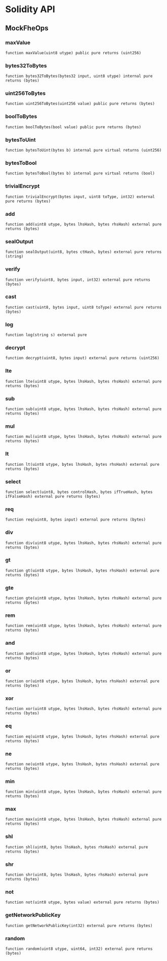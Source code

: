 # Solidity API

## MockFheOps

### maxValue

```solidity
function maxValue(uint8 utype) public pure returns (uint256)
```

### bytes32ToBytes

```solidity
function bytes32ToBytes(bytes32 input, uint8 utype) internal pure returns (bytes)
```

### uint256ToBytes

```solidity
function uint256ToBytes(uint256 value) public pure returns (bytes)
```

### boolToBytes

```solidity
function boolToBytes(bool value) public pure returns (bytes)
```

### bytesToUint

```solidity
function bytesToUint(bytes b) internal pure virtual returns (uint256)
```

### bytesToBool

```solidity
function bytesToBool(bytes b) internal pure virtual returns (bool)
```

### trivialEncrypt

```solidity
function trivialEncrypt(bytes input, uint8 toType, int32) external pure returns (bytes)
```

### add

```solidity
function add(uint8 utype, bytes lhsHash, bytes rhsHash) external pure returns (bytes)
```

### sealOutput

```solidity
function sealOutput(uint8, bytes ctHash, bytes) external pure returns (string)
```

### verify

```solidity
function verify(uint8, bytes input, int32) external pure returns (bytes)
```

### cast

```solidity
function cast(uint8, bytes input, uint8 toType) external pure returns (bytes)
```

### log

```solidity
function log(string s) external pure
```

### decrypt

```solidity
function decrypt(uint8, bytes input) external pure returns (uint256)
```

### lte

```solidity
function lte(uint8 utype, bytes lhsHash, bytes rhsHash) external pure returns (bytes)
```

### sub

```solidity
function sub(uint8 utype, bytes lhsHash, bytes rhsHash) external pure returns (bytes)
```

### mul

```solidity
function mul(uint8 utype, bytes lhsHash, bytes rhsHash) external pure returns (bytes)
```

### lt

```solidity
function lt(uint8 utype, bytes lhsHash, bytes rhsHash) external pure returns (bytes)
```

### select

```solidity
function select(uint8, bytes controlHash, bytes ifTrueHash, bytes ifFalseHash) external pure returns (bytes)
```

### req

```solidity
function req(uint8, bytes input) external pure returns (bytes)
```

### div

```solidity
function div(uint8 utype, bytes lhsHash, bytes rhsHash) external pure returns (bytes)
```

### gt

```solidity
function gt(uint8 utype, bytes lhsHash, bytes rhsHash) external pure returns (bytes)
```

### gte

```solidity
function gte(uint8 utype, bytes lhsHash, bytes rhsHash) external pure returns (bytes)
```

### rem

```solidity
function rem(uint8 utype, bytes lhsHash, bytes rhsHash) external pure returns (bytes)
```

### and

```solidity
function and(uint8 utype, bytes lhsHash, bytes rhsHash) external pure returns (bytes)
```

### or

```solidity
function or(uint8 utype, bytes lhsHash, bytes rhsHash) external pure returns (bytes)
```

### xor

```solidity
function xor(uint8 utype, bytes lhsHash, bytes rhsHash) external pure returns (bytes)
```

### eq

```solidity
function eq(uint8 utype, bytes lhsHash, bytes rhsHash) external pure returns (bytes)
```

### ne

```solidity
function ne(uint8 utype, bytes lhsHash, bytes rhsHash) external pure returns (bytes)
```

### min

```solidity
function min(uint8 utype, bytes lhsHash, bytes rhsHash) external pure returns (bytes)
```

### max

```solidity
function max(uint8 utype, bytes lhsHash, bytes rhsHash) external pure returns (bytes)
```

### shl

```solidity
function shl(uint8, bytes lhsHash, bytes rhsHash) external pure returns (bytes)
```

### shr

```solidity
function shr(uint8, bytes lhsHash, bytes rhsHash) external pure returns (bytes)
```

### not

```solidity
function not(uint8 utype, bytes value) external pure returns (bytes)
```

### getNetworkPublicKey

```solidity
function getNetworkPublicKey(int32) external pure returns (bytes)
```

### random

```solidity
function random(uint8 utype, uint64, int32) external pure returns (bytes)
```

